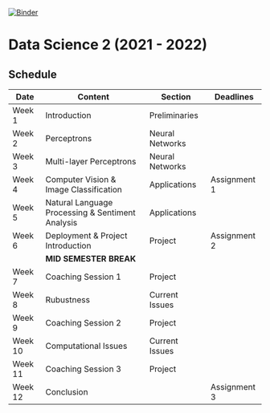 [![Binder](https://mybinder.org/badge_logo.svg)](https://mybinder.org/v2/gh/tristanvandevelde/datascience2/master)


# Data Science 2 (2021 - 2022)


## Schedule



| Date          | Content                                          | Section                  | Deadlines                     | 
| ------------- | -------------                                    | -------------            | -------------                 |
| Week 1        | Introduction                                     | Preliminaries            |                               |
| Week 2        | Perceptrons                                      | Neural Networks          |                               |
| Week 3        | Multi-layer Perceptrons                          | Neural Networks          |                               |
| Week 4        | Computer Vision & Image Classification           | Applications             | Assignment 1                  | 
| Week 5        | Natural Language Processing & Sentiment Analysis | Applications             |                               |
| Week 6        | Deployment & Project Introduction                | Project                  | Assignment 2                  |
|               | **MID SEMESTER BREAK**                           |                          |                               |
| Week 7        | Coaching Session 1                               | Project                  |                               |
| Week 8        | Rubustness                                       | Current Issues           |                               |
| Week 9        | Coaching Session 2                               | Project                  |                               |
| Week 10       | Computational Issues                             | Current Issues           |                               |
| Week 11       | Coaching Session 3                               | Project                  |                               |
| Week 12       | Conclusion                                       |                          | Assignment 3                  |

<!--

## Project

Students choose one of the following projects:
-->

